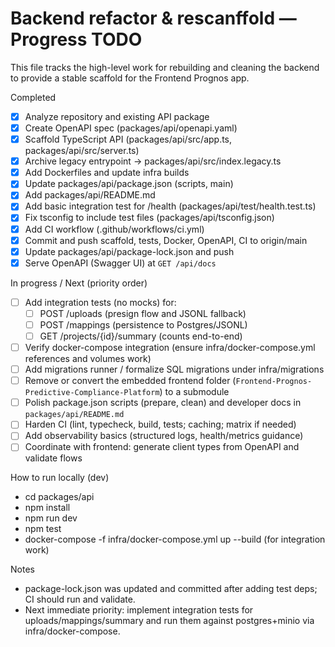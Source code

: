 # Backend refactor & rescanffold — Progress TODO

This file tracks the high-level work for rebuilding and cleaning the backend to provide a stable scaffold for the Frontend Prognos app.

Completed
- [x] Analyze repository and existing API package
- [x] Create OpenAPI spec (packages/api/openapi.yaml)
- [x] Scaffold TypeScript API (packages/api/src/app.ts, packages/api/src/server.ts)
- [x] Archive legacy entrypoint -> packages/api/src/index.legacy.ts
- [x] Add Dockerfiles and update infra builds
- [x] Update packages/api/package.json (scripts, main)
- [x] Add packages/api/README.md
- [x] Add basic integration test for /health (packages/api/test/health.test.ts)
- [x] Fix tsconfig to include test files (packages/api/tsconfig.json)
- [x] Add CI workflow (.github/workflows/ci.yml)
- [x] Commit and push scaffold, tests, Docker, OpenAPI, CI to origin/main
- [x] Update packages/api/package-lock.json and push
- [x] Serve OpenAPI (Swagger UI) at `GET /api/docs`

In progress / Next (priority order)
- [ ] Add integration tests (no mocks) for:
  - [ ] POST /uploads (presign flow and JSONL fallback)
  - [ ] POST /mappings (persistence to Postgres/JSONL)
  - [ ] GET /projects/{id}/summary (counts end-to-end)
- [ ] Verify docker-compose integration (ensure infra/docker-compose.yml references and volumes work)
- [ ] Add migrations runner / formalize SQL migrations under infra/migrations
- [ ] Remove or convert the embedded frontend folder (`Frontend-Prognos-Predictive-Compliance-Platform`) to a submodule
- [ ] Polish package.json scripts (prepare, clean) and developer docs in `packages/api/README.md`
- [ ] Harden CI (lint, typecheck, build, tests; caching; matrix if needed)
- [ ] Add observability basics (structured logs, health/metrics guidance)
- [ ] Coordinate with frontend: generate client types from OpenAPI and validate flows

How to run locally (dev)
- cd packages/api
- npm install
- npm run dev
- npm test
- docker-compose -f infra/docker-compose.yml up --build (for integration work)

Notes
- package-lock.json was updated and committed after adding test deps; CI should run and validate.
- Next immediate priority: implement integration tests for uploads/mappings/summary and run them against postgres+minio via infra/docker-compose.
